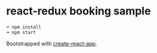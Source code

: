 # react-redux booking sample

```
➜ npm install
➜ npm start
```

Bootstrapped with [create-react-app](https://github.com/facebookincubator/create-react-app).
